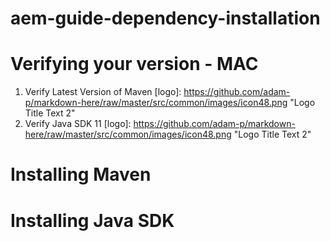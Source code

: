 # aem-guide-dependency-installation

# Verifying your version - MAC
  1. Verify Latest Version of Maven
  [logo]: https://github.com/adam-p/markdown-here/raw/master/src/common/images/icon48.png "Logo Title Text 2"
  2. Verify Java SDK 11
  [logo]: https://github.com/adam-p/markdown-here/raw/master/src/common/images/icon48.png "Logo Title Text 2"
# Installing Maven
# Installing Java SDK 
